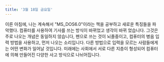 ```yaml
---
title: '3월 18일 금요일'
---
```

이른 아침에, 나는 계속해서 "MS_DOS6.0"이라는 책을 공부하고 새로운 특징들을 파악했다. 컴퓨터를 사용하여 기사를 쓰는 방식이 바뀌었고 생각이 바뀌 었습니다. 그것은 주로 나오는 개념은 동일하지 않습니다, 펜으로 쓰는 것이 뇌졸중이고, 컴퓨터의 병음 입력 방법을 사용하고, 먼저 나오는 소리입니다. 다른 방법으로 입력을 모르는 사람들에게는 어떤 변화가 일어날 것입니다. 미래에는 사회에서 서로 다른 지층이 형성되어 컴퓨터에 의해 만들어진 다양한 사고 방식으로 나뉘어집니다.

